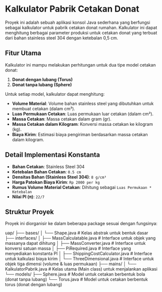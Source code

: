 # Kalkulator Pabrik Cetakan Donat

Proyek ini adalah sebuah aplikasi konsol Java sederhana yang berfungsi sebagai kalkulator untuk pabrik cetakan donat rumahan. Kalkulator ini dapat menghitung berbagai parameter produksi untuk cetakan donat yang terbuat dari bahan stainless steel 304 dengan ketebalan 0,5 cm.

## Fitur Utama

Kalkulator ini mampu melakukan perhitungan untuk dua tipe model cetakan donat:
1.  **Donat dengan lubang (Torus)**
2.  **Donat tanpa lubang (Sphere)**

Untuk setiap model, kalkulator dapat menghitung:
* **Volume Material**: Volume bahan stainless steel yang dibutuhkan untuk membuat cetakan (dalam cm³).
* **Luas Permukaan Cetakan**: Luas permukaan luar cetakan (dalam cm²).
* **Massa Cetakan**: Massa cetakan dalam gram (gr).
* **Massa Cetakan dalam Kilogram**: Konversi massa cetakan ke kilogram (kg).
* **Biaya Kirim**: Estimasi biaya pengiriman berdasarkan massa cetakan dalam kilogram.

## Detail Implementasi Konstanta
* **Bahan Cetakan**: Stainless Steel 304
* **Ketebalan Bahan Cetakan**: `0.5 cm`
* **Densitas Bahan (Stainless Steel 304)**: `8 g/cm³`
* **Harga Patokan Biaya Kirim**: `Rp 2000 per kg`
* **Rumus Volume Material Cetakan**: Dihitung sebagai `Luas Permukaan * Ketebalan`
* **Nilai PI (π)**: `22/7`

## Struktur Proyek

Proyek ini diorganisir ke dalam beberapa package sesuai dengan fungsinya:

uap/
├── bases/
│   └── Shape.java             # Kelas abstrak untuk bentuk dasar
├── interfaces/
│   ├── MassCalculatable.java  # Interface untuk objek yang massanya dapat dihitung
│   ├── MassConverter.java     # Interface untuk konversi satuan massa
│   ├── PiRequired.java        # Interface yang menyediakan konstanta PI
│   ├── ShippingCostCalculator.java # Interface untuk kalkulasi biaya kirim
│   └── ThreeDimensional.java  # Interface untuk objek tiga dimensi (volume & luas permukaan)
├── mains/
│   └── KalkulatorPabrik.java  # Kelas utama (Main class) untuk menjalankan aplikasi
└── models/
├── Sphere.java            # Model untuk cetakan berbentuk bola (donat tanpa lubang)
└── Torus.java             # Model untuk cetakan berbentuk torus (donat dengan lubang)

